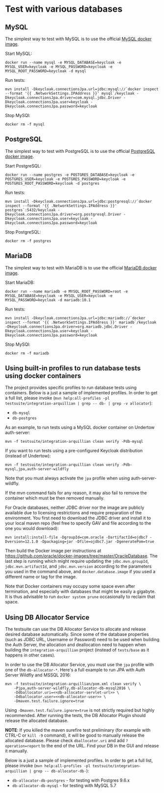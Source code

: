 Test with various databases
===========================

MySQL
-----

The simplest way to test with MySQL is to use the official [MySQL docker image](https://registry.hub.docker.com/_/mysql/).

Start MySQL:

    docker run --name mysql -e MYSQL_DATABASE=keycloak -e MYSQL_USER=keycloak -e MYSQL_PASSWORD=keycloak -e MYSQL_ROOT_PASSWORD=keycloak -d mysql
   
Run tests:

    mvn install -Dkeycloak.connectionsJpa.url=jdbc:mysql://`docker inspect --format '{{ .NetworkSettings.IPAddress }}' mysql`/keycloak -Dkeycloak.connectionsJpa.driver=com.mysql.jdbc.Driver -Dkeycloak.connectionsJpa.user=keycloak -Dkeycloak.connectionsJpa.password=keycloak    
    
Stop MySQl:

    docker rm -f mysql
    
    
PostgreSQL
----------

The simplest way to test with PostgreSQL is to use the official [PostgreSQL docker image](https://registry.hub.docker.com/_/postgres/).

Start PostgreSQL:

    docker run --name postgres -e POSTGRES_DATABASE=keycloak -e POSTGRES_USER=keycloak -e POSTGRES_PASSWORD=keycloak -e POSTGRES_ROOT_PASSWORD=keycloak -d postgres
   
Run tests:

    mvn install -Dkeycloak.connectionsJpa.url=jdbc:postgresql://`docker inspect --format '{{ .NetworkSettings.IPAddress }}' postgres`:5432/keycloak -Dkeycloak.connectionsJpa.driver=org.postgresql.Driver -Dkeycloak.connectionsJpa.user=keycloak -Dkeycloak.connectionsJpa.password=keycloak    
    
Stop PostgreSQL:

    docker rm -f postgres
    
MariaDB
-------

The simplest way to test with MariaDB is to use the official [MariaDB docker image](https://registry.hub.docker.com/_/mariadb/).

Start MariaDB:

    docker run --name mariadb -e MYSQL_ROOT_PASSWORD=root -e MYSQL_DATABASE=keycloak -e MYSQL_USER=keycloak -e MYSQL_PASSWORD=keycloak -d mariadb:10.1
   
Run tests:

    mvn install -Dkeycloak.connectionsJpa.url=jdbc:mariadb://`docker inspect --format '{{ .NetworkSettings.IPAddress }}' mariadb`/keycloak -Dkeycloak.connectionsJpa.driver=org.mariadb.jdbc.Driver -Dkeycloak.connectionsJpa.user=keycloak -Dkeycloak.connectionsJpa.password=keycloak    
    
Stop MySQl:

    docker rm -f mariadb

Using built-in profiles to run database tests using docker containers
-------

The project provides specific profiles to run database tests using containers. Below is a just a sample of implemented profiles. In order to get a full list, please invoke (`mvn help:all-profiles -pl testsuite/integration-arquillian | grep -- db- | grep -v allocator`):

* `db-mysql`
* `db-postgres`

As an example, to run tests using a MySQL docker container on Undertow auth-server:

    mvn -f testsuite/integration-arquillian clean verify -Pdb-mysql

If you want to run tests using a pre-configured Keycloak distribution (instead of Undertow):

    mvn -f testsuite/integration-arquillian clean verify -Pdb-mysql,jpa,auth-server-wildfly

Note that you must always activate the `jpa` profile when using auth-server-wildfly.

If the mvn command fails for any reason, it may also fail to remove the container which
must be then removed manually.

For Oracle databases, neither JDBC driver nor the image are publicly available
due to licensing restrictions and require preparation of the environment. You
first need to download the JDBC driver and install it to your local maven repo
(feel free to specify GAV and file according to the one you would download):

    mvn install:install-file -DgroupId=com.oracle -DartifactId=ojdbc7 -Dversion=12.1.0 -Dpackaging=jar -Dfile=ojdbc7.jar -DgeneratePom=true

Then build the Docker image per instructions at
https://github.com/oracle/docker-images/tree/master/OracleDatabase. The last
step is running which might require updating the `jdbc.mvn.groupId`,
`jdbc.mvn.artifactId`, and `jdbc.mvn.version` according to the parameters you
used in the command above, and `docker.database.image` if you used a different
name or tag for the image.

Note that Docker containers may occupy some space even after termination, and
especially with databases that might be easily a gigabyte. It is thus
advisable to run `docker system prune` occasionally to reclaim that space.


Using DB Allocator Service
-------

The testsuite can use the DB Allocator Service to allocate and release desired database automatically.
Since some of the database properties (such as JDBC URL, Username or Password) need to be used when building the Auth Server,
the allocation and deallocation need to happen when building the `integration-arquillian` project (instead of `tests/base` as
it happens in other cases).

In order to use the DB Allocator Service, you must use the `jpa` profile with one of the `db-allocator-*`. Here's a full example to
run JPA with Auth Server Wildfly and MSSQL 2016:

```
mvn -f testsuite/integration-arquillian/pom.xml clean verify \
    -Pjpa,auth-server-wildfly,db-allocator-db-mssql2016 \
    -Ddballocator.uri=<<db-allocator-servlet-url>> \
    -Ddballocator.user=<<db-allocator-user>> \
    -Dmaven.test.failure.ignore=true
```

Using `-Dmaven.test.failure.ignore=true` is not strictly required but highly recommended. After running the tests,
the DB Allocator Plugin should release the allocated database.

**NOTE**: If you killed the maven surefire test preliminary (for example with CTRL-C or `kill -9` command), it will be
good to manually release the allocated database. Please check `dballocator.uri` and add `?operation=report` to the end of the URL.
Find your DB in the GUI and release it manually.

Below is a just a sample of implemented profiles. In order to get a full list, please invoke (`mvn help:all-profiles -pl testsuite/integration-arquillian | grep -- db-allocator-db-`):

* `db-allocator-db-postgres` - for testing with Postgres 9.6.x
* `db-allocator-db-mysql` - for testing with MySQL 5.7